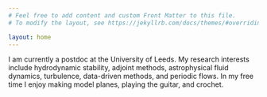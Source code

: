 ```yaml
---
# Feel free to add content and custom Front Matter to this file.
# To modify the layout, see https://jekyllrb.com/docs/themes/#overriding-theme-defaults

layout: home
---
```


I am currently a postdoc at the University of Leeds. My research interests include hydrodynamic stability, adjoint methods, astrophysical fluid dynamics, turbulence, data-driven methods, and periodic flows. In my free time I enjoy making model planes, playing the guitar, and crochet.
